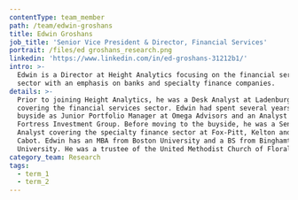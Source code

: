 ```yaml
---
contentType: team_member
path: /team/edwin-groshans
title: Edwin Groshans
job_title: 'Senior Vice President & Director, Financial Services'
portrait: /files/ed groshans_research.png
linkedin: 'https://www.linkedin.com/in/ed-groshans-31212b1/'
intro: >-
  Edwin is a Director at Height Analytics focusing on the financial services
  sector with an emphasis on banks and specialty finance companies.
details: >-
  Prior to joining Height Analytics, he was a Desk Analyst at Ladenburg Thalmann
  covering the financial services sector. Edwin had spent several years on the
  buyside as Junior Portfolio Manager at Omega Advisors and an Analyst at
  Fortress Investment Group. Before moving to the buyside, he was a Senior
  Analyst covering the specialty finance sector at Fox-Pitt, Kelton and Moors &
  Cabot. Edwin has an MBA from Boston University and a BS from Binghamton
  University. He was a trustee of the United Methodist Church of Floral Park.
category_team: Research
tags:
  - term_1
  - term_2
---
```


